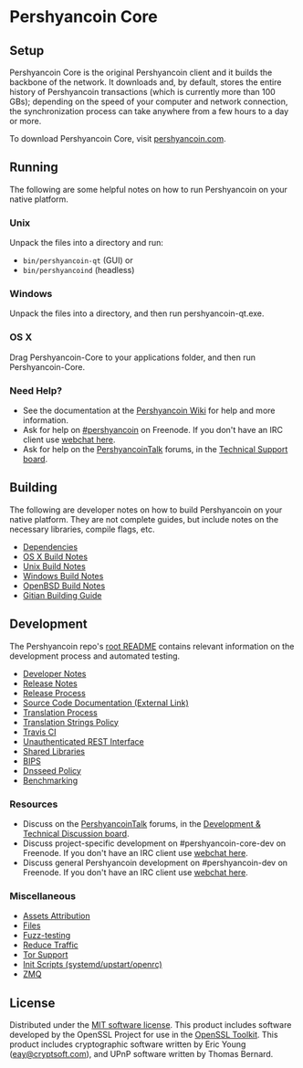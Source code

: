 Pershyancoin Core
=============

Setup
---------------------
Pershyancoin Core is the original Pershyancoin client and it builds the backbone of the network. It downloads and, by default, stores the entire history of Pershyancoin transactions (which is currently more than 100 GBs); depending on the speed of your computer and network connection, the synchronization process can take anywhere from a few hours to a day or more.

To download Pershyancoin Core, visit [pershyancoin.com](https://pershyancoin.com/en/releases/).

Running
---------------------
The following are some helpful notes on how to run Pershyancoin on your native platform.

### Unix

Unpack the files into a directory and run:

- `bin/pershyancoin-qt` (GUI) or
- `bin/pershyancoind` (headless)

### Windows

Unpack the files into a directory, and then run pershyancoin-qt.exe.

### OS X

Drag Pershyancoin-Core to your applications folder, and then run Pershyancoin-Core.

### Need Help?

* See the documentation at the [Pershyancoin Wiki](https://en.pershyancoin.it/wiki/Main_Page)
for help and more information.
* Ask for help on [#pershyancoin](http://webchat.freenode.net?channels=pershyancoin) on Freenode. If you don't have an IRC client use [webchat here](http://webchat.freenode.net?channels=pershyancoin).
* Ask for help on the [PershyancoinTalk](https://pershyancointalk.org/) forums, in the [Technical Support board](https://pershyancointalk.org/index.php?board=4.0).

Building
---------------------
The following are developer notes on how to build Pershyancoin on your native platform. They are not complete guides, but include notes on the necessary libraries, compile flags, etc.

- [Dependencies](dependencies.md)
- [OS X Build Notes](build-osx.md)
- [Unix Build Notes](build-unix.md)
- [Windows Build Notes](build-windows.md)
- [OpenBSD Build Notes](build-openbsd.md)
- [Gitian Building Guide](gitian-building.md)

Development
---------------------
The Pershyancoin repo's [root README](/README.md) contains relevant information on the development process and automated testing.

- [Developer Notes](developer-notes.md)
- [Release Notes](release-notes.md)
- [Release Process](release-process.md)
- [Source Code Documentation (External Link)](https://dev.visucore.com/pershyancoin/doxygen/)
- [Translation Process](translation_process.md)
- [Translation Strings Policy](translation_strings_policy.md)
- [Travis CI](travis-ci.md)
- [Unauthenticated REST Interface](REST-interface.md)
- [Shared Libraries](shared-libraries.md)
- [BIPS](bips.md)
- [Dnsseed Policy](dnsseed-policy.md)
- [Benchmarking](benchmarking.md)

### Resources
* Discuss on the [PershyancoinTalk](https://pershyancointalk.org/) forums, in the [Development & Technical Discussion board](https://pershyancointalk.org/index.php?board=6.0).
* Discuss project-specific development on #pershyancoin-core-dev on Freenode. If you don't have an IRC client use [webchat here](http://webchat.freenode.net/?channels=pershyancoin-core-dev).
* Discuss general Pershyancoin development on #pershyancoin-dev on Freenode. If you don't have an IRC client use [webchat here](http://webchat.freenode.net/?channels=pershyancoin-dev).

### Miscellaneous
- [Assets Attribution](assets-attribution.md)
- [Files](files.md)
- [Fuzz-testing](fuzzing.md)
- [Reduce Traffic](reduce-traffic.md)
- [Tor Support](tor.md)
- [Init Scripts (systemd/upstart/openrc)](init.md)
- [ZMQ](zmq.md)

License
---------------------
Distributed under the [MIT software license](/COPYING).
This product includes software developed by the OpenSSL Project for use in the [OpenSSL Toolkit](https://www.openssl.org/). This product includes
cryptographic software written by Eric Young ([eay@cryptsoft.com](mailto:eay@cryptsoft.com)), and UPnP software written by Thomas Bernard.
